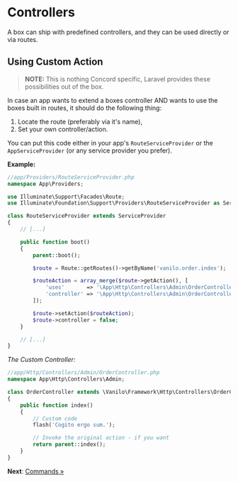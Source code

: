 # Controllers

A box can ship with predefined controllers, and they can be used directly or via routes.

## Using Custom Action

> **NOTE:** This is nothing Concord specific, Laravel provides these
> possibilities out of the box.

In case an app wants to extend a boxes controller AND wants to use the boxes built in routes, it should do the following thing:

1. Locate the route (preferably via it's name),
2. Set your own controller/action.

You can put this code either in your app's `RouteServiceProvider` or the
`AppServiceProvider` (or any service provider you prefer).

**Example:**
```php
//app/Providers/RouteServiceProvider.php
namespace App\Providers;

use Illuminate\Support\Facades\Route;
use Illuminate\Foundation\Support\Providers\RouteServiceProvider as ServiceProvider;

class RouteServiceProvider extends ServiceProvider
{
    // [...]

    public function boot()
    {
        parent::boot();

        $route = Route::getRoutes()->getByName('vanilo.order.index');

        $routeAction = array_merge($route->getAction(), [
            'uses'       => '\App\Http\Controllers\Admin\OrderController@index',
            'controller' => '\App\Http\Controllers\Admin\OrderController@index',
        ]);

        $route->setAction($routeAction);
        $route->controller = false;
    }

    // [...]
}
```
*The Custom Controller:*
```php
//app/Http/Controllers/Admin/OrderController.php
namespace App\Http\Controllers\Admin;

class OrderController extends \Vanilo\Framework\Http\Controllers\OrderController
{
    public function index()
    {
        // Custom code
        flash('Cogito ergo sum.');

        // Invoke the original action - if you want
        return parent::index();
    }
}
```

**Next**: [Commands &raquo;](commands.md)
